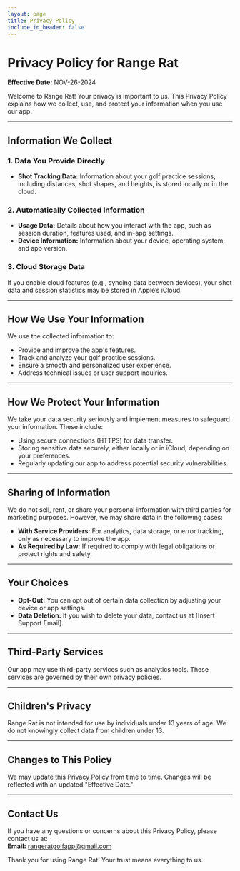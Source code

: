```yaml
---
layout: page
title: Privacy Policy
include_in_header: false
---
```

# Privacy Policy for Range Rat

**Effective Date:** NOV-26-2024

Welcome to Range Rat! Your privacy is important to us. This Privacy Policy explains how we collect, use, and protect your information when you use our app.  

---

## Information We Collect  

### 1. Data You Provide Directly  
- **Shot Tracking Data:** Information about your golf practice sessions, including distances, shot shapes, and heights, is stored locally or in the cloud.  

### 2. Automatically Collected Information  
- **Usage Data:** Details about how you interact with the app, such as session duration, features used, and in-app settings.  
- **Device Information:** Information about your device, operating system, and app version.  

### 3. Cloud Storage Data  
If you enable cloud features (e.g., syncing data between devices), your shot data and session statistics may be stored in Apple’s iCloud.  

---

## How We Use Your Information  
We use the collected information to:  
- Provide and improve the app's features.  
- Track and analyze your golf practice sessions.  
- Ensure a smooth and personalized user experience.  
- Address technical issues or user support inquiries.  

---

## How We Protect Your Information  
We take your data security seriously and implement measures to safeguard your information. These include:  
- Using secure connections (HTTPS) for data transfer.  
- Storing sensitive data securely, either locally or in iCloud, depending on your preferences.  
- Regularly updating our app to address potential security vulnerabilities.  

---

## Sharing of Information  
We do not sell, rent, or share your personal information with third parties for marketing purposes. However, we may share data in the following cases:  
- **With Service Providers:** For analytics, data storage, or error tracking, only as necessary to improve the app.  
- **As Required by Law:** If required to comply with legal obligations or protect rights and safety.  

---

## Your Choices  
- **Opt-Out:** You can opt out of certain data collection by adjusting your device or app settings.  
- **Data Deletion:** If you wish to delete your data, contact us at [Insert Support Email].  

---

## Third-Party Services  
Our app may use third-party services such as analytics tools. These services are governed by their own privacy policies.  

---

## Children's Privacy  
Range Rat is not intended for use by individuals under 13 years of age. We do not knowingly collect data from children under 13.  

---

## Changes to This Policy  
We may update this Privacy Policy from time to time. Changes will be reflected with an updated "Effective Date."  

---

## Contact Us  
If you have any questions or concerns about this Privacy Policy, please contact us at:  
**Email:** rangeratgolfapp@gmail.com

Thank you for using Range Rat! Your trust means everything to us.
